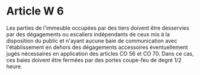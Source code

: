 # Article W 6

Les parties de l'immeuble occupées par des tiers doivent être desservies par des dégagements ou escaliers indépendants de ceux mis à la disposition du public et n'ayant aucune baie de communication avec l'établissement en dehors des dégagements accessoires éventuellement jugés nécessaires en application des articles CO 56 et CO 70. Dans ce cas, ces baies doivent être fermées par des portes coupe-feu de degré 1/2 heure.
